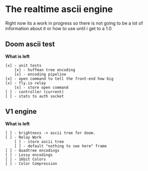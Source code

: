 # The realtime ascii engine
Right now its a work in progress so there is not going to be a lot of
information about it or how to use until i get to a 1.0

## Doom ascii test
**What is left**
```
[x] - unit tests
    [x] - huffman tree encoding
    [x] - encoding pipeline
[x] - open command to tell the front-end how big
[x] - fly.io relay
    [x] - store open command
[ ] - controller (current)
[ ] - stats to auth socket
```

## V1 engine
**What is left**
```
[ ] - brightness -> ascii tree for doom.
[ ] - Relay Work
    [ ] - store ascii tree
    [ ] - default "nothing to see here" frame
[ ] - Quadtree encodings
[ ] - Lossy encodings
[ ] - 16bit Colors
[ ] - Color Compression
```


